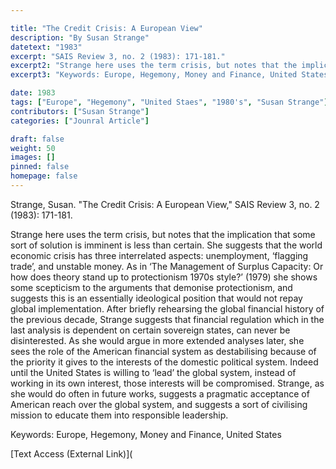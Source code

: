 ```yaml
---

title: "The Credit Crisis: A European View"
description: "By Susan Strange"
datetext: "1983"
excerpt: "SAIS Review 3, no. 2 (1983): 171-181."
excerpt2: "Strange here uses the term crisis, but notes that the implication that some sort of solution is imminent is less than certain. She suggests that the world economic crisis has three interrelated aspects: unemployment, ‘flagging trade’, and unstable money. As in ‘The Management of Surplus Capacity: Or how does theory stand up to protectionism 1970s style?’ (1979) she shows some scepticism to the arguments that demonise protectionism, and suggests this is an essentially ideological position that would not repay global implementation. After briefly rehearsing the global financial history of the previous decade, Strange suggests that financial regulation which in the last analysis is dependent on certain sovereign states, can never be disinterested. As she would argue in more extended analyses later, she sees the role of the American financial system as destabilising because of the priority it gives to the interests of the domestic political system. Indeed until the United States is willing to ‘lead’ the global system, instead of working in its own interest, those interests will be compromised. Strange, as she would do often in future works, suggests a pragmatic acceptance of American reach over the global system, and suggests a sort of civilising mission to educate them into responsible leadership."
excerpt3: "Keywords: Europe, Hegemony, Money and Finance, United States"

date: 1983
tags: ["Europe", "Hegemony", "United Staes", "1980's", "Susan Strange"]
contributors: ["Susan Strange"]
categories: ["Jounral Article"]

draft: false
weight: 50
images: []
pinned: false
homepage: false
---
```


Strange, Susan. "The Credit Crisis: A European View," SAIS Review 3, no. 2 (1983): 171-181.

Strange here uses the term crisis, but notes that the implication that some sort of solution is imminent is less than certain. She suggests that the world economic crisis has three interrelated aspects: unemployment, ‘flagging trade’, and unstable money. As in ‘The Management of Surplus Capacity: Or how does theory stand up to protectionism 1970s style?’ (1979) she shows some scepticism to the arguments that demonise protectionism, and suggests this is an essentially ideological position that would not repay global implementation. After briefly rehearsing the global financial history of the previous decade, Strange suggests that financial regulation which in the last analysis is dependent on certain sovereign states, can never be disinterested. As she would argue in more extended analyses later, she sees the role of the American financial system as destabilising because of the priority it gives to the interests of the domestic political system. Indeed until the United States is willing to ‘lead’ the global system, instead of working in its own interest, those interests will be compromised. Strange, as she would do often in future works, suggests a pragmatic acceptance of American reach over the global system, and suggests a sort of civilising mission to educate them into responsible leadership.

Keywords: Europe, Hegemony, Money and Finance, United States

[Text Access (External Link)](
